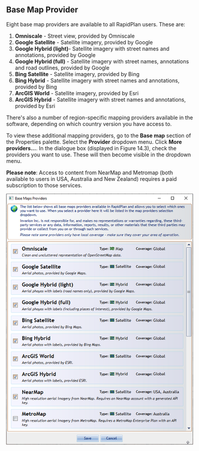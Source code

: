 ## Base Map Provider

Eight base map providers are available to all RapidPlan users. These are:

1.  **Omniscale** - Street view, provided by Omniscale
2.  **Google Satellite** - Satellite imagery, provided by Google
3.  **Google Hybrid (light)**- Satellite imagery with street names and annotations, provided by Google
4.  **Google Hybrid (full)** - Satellite imagery with street names, annotations and road outlines, provided by Google
5.  **Bing Satellite** - Satellite imagery, provided by Bing
6.  **Bing Hybrid** - Satellite imagery with street names and annotations, provided by Bing
7.  **ArcGIS World** - Satellite imagery, provided by Esri
8.  **ArcGIS Hybrid** - Satellite imagery with street names and annotations, provided by Esri

There's also a number of region-specific mapping providers available in the software, depending on which country version you have access to. 

To view these additional mapping providers, go to the  **Base map**  section of the Properties palette. Select the  **Provider**  dropdown menu. Click  **More providers...**. In the dialogue box (displayed in Figure 14.3), check the providers you want to use. These will then become visible in the dropdown menu.

**Please note**: Access to content from NearMap and Metromap (both available to users in USA, Australia and New Zealand) requires a paid subscription to those services.

![Base_map_providers](./assets/Base_map_providers.png)